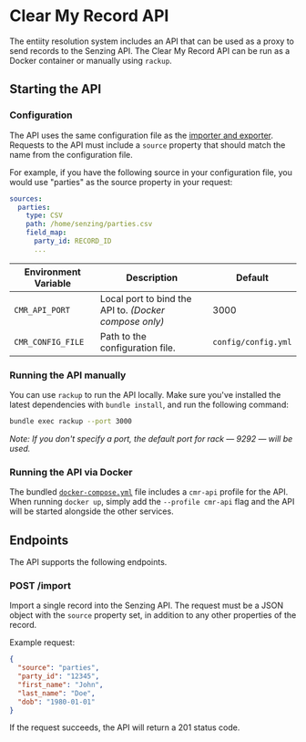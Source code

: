 # Clear My Record API

The entiity resolution system includes an API that can be used as a proxy to
send records to the Senzing API. The Clear My Record API  can be run as a Docker
container or manually using `rackup`.

## Starting the API

### Configuration

The API uses the same configuration file as the [importer and exporter][config].
Requests to the API must include a `source` property that should match the name
from the configuration file.

For example, if you have the following source in your configuration file, you
would use "parties" as the source property in your request:

```yaml
sources:
  parties:
    type: CSV
    path: /home/senzing/parties.csv
    field_map:
      party_id: RECORD_ID
      ...
```

| Environment Variable | Description                                            | Default             |
|----------------------|--------------------------------------------------------|---------------------|
| `CMR_API_PORT`       | Local port to bind the API to. _(Docker compose only)_ | 3000                |
| `CMR_CONFIG_FILE`    | Path to the configuration file.                        | `config/config.yml` |

### Running the API manually

You can use `rackup` to run the API locally. Make sure you've installed the
latest dependencies with `bundle install`, and run the following command:

```bash
bundle exec rackup --port 3000
```

_Note: If you don't specify a port, the default port for rack — 9292 — will be
used._

### Running the API via Docker

The bundled [`docker-compose.yml`][compose] file includes a `cmr-api` profile
for the API. When running `docker up`, simply add the `--profile cmr-api` flag
and the API will be started alongside the other services.

## Endpoints

The API supports the following endpoints.

### POST /import

Import a single record into the Senzing API. The request must be a JSON object
with the `source` property set, in addition to any other properties of the
record.

Example request:

```json
{
  "source": "parties",
  "party_id": "12345",
  "first_name": "John",
  "last_name": "Doe",
  "dob": "1980-01-01"
}
```

If the request succeeds, the API will return a 201 status code.

[compose]: ../docker-compose.yml
[config]: importing-exporting.md

